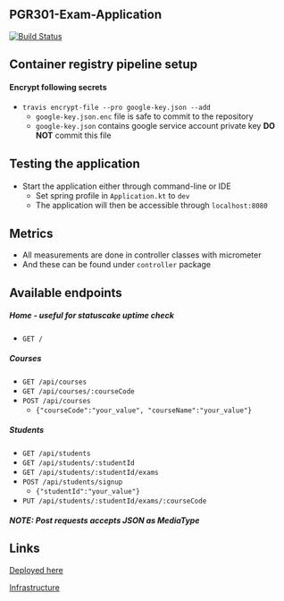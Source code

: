 ## PGR301-Exam-Application

[![Build Status](https://travis-ci.com/Hannarong98/PGR301-Exam-application.svg?token=DqMpxq41VWvgzW8Fy3oq&branch=master)](https://travis-ci.com/Hannarong98/PGR301-Exam-application)


Container registry pipeline setup
---
#### Encrypt following secrets
* `travis encrypt-file --pro google-key.json --add`
    * `google-key.json.enc` file is safe to commit to the repository
    * `google-key.json` contains google service account private key __DO NOT__ commit this file

Testing the application
--
#### 
* Start the application either through command-line or IDE
    * Set spring profile in `Application.kt` to `dev`
    * The application will then be accessible through `localhost:8080`

Metrics
---
* All measurements are done in controller classes with micrometer
* And these can be found under `controller` package


Available endpoints
---
##### Home - useful for statuscake uptime check
* `GET /` 

##### Courses
* `GET /api/courses`
* `GET /api/courses/:courseCode`
* `POST /api/courses`
     * `{"courseCode":"your_value", "courseName":"your_value"}`

##### Students
* `GET /api/students`
* `GET /api/students/:studentId`
* `GET /api/students/:studentId/exams`
* `POST /api/students/signup`
    * `{"studentId":"your_value"}`
* `PUT /api/students/:studentId/exams/:courseCode`

##### NOTE: Post requests accepts JSON as MediaType

Links
---

[Deployed here](https://cloud-run-srv-296202-goizh23afq-uc.a.run.app/)

[Infrastructure](https://github.com/Hannarong98/PGR301-Exam-Infrastructure)

